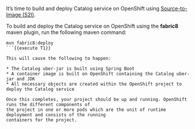 It’s time to build and deploy Catalog service on OpenShift using [Source-to-Image (S2I)](https://docs.openshift.com/container-platform/3.6/architecture/core_concepts/builds_and_image_streams.html#source-build).

To build and deploy the Catalog service on OpenShift using the **fabric8** maven plugin, run the following maven command:

```
mvn fabric8:deploy
```{{execute T1}}

This will cause the following to happen:

* The Catalog uber-jar is built using Spring Boot
* A container image is built on OpenShift containing the Catalog uber-jar and JDK
* All necessary objects are created within the OpenShift project to deploy the Catalog service

Once this completes, your project should be up and running. OpenShift runs the different components of 
the project in one or more pods which are the unit of runtime deployment and consists of the running 
containers for the project. 